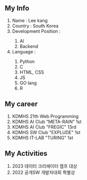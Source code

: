 <h2> My Info </h2>
<ol>
  <li>Name : Lee kang </li>
  <li>Country : South Korea</li>
  <!-- <li>Rank : tetr.io SS</li> -->
  <li>Development Position : </li>
    <ol> 
     <li>Al</li>
      <li>Backend</li>
    </ol>
 
  <li>Language :</li>
  <ol>
   <li>Python</li>
   <li>C</li>
   <li>HTML, CSS</li>
   <li>JS</li>
    <li>GO lang</li>
    <li>R</li>
 </ol>
</ol>
  
<h2>My career</h2>
  <ol>
    <li>KDMHS 21th Web Programming</li>
    <li>KDMHS AI Club “META-RAIN” 1st</li>
    <li>KDMHS AI Club "FREGIC" 13rd</li>
    <li>KDMHS SW Club "EXPLUDE" 1st</li>
    <li>KDMHS IT-LAB "TURING" 1st</li>
  </ol>
  
<h2>My Activities</h2>
  <ol>
    <li>2023 데이터 크리에이터 캠프 대상</li>
    <li>2022 공개SW 개발자대회 특별상</li>
  </ol>
